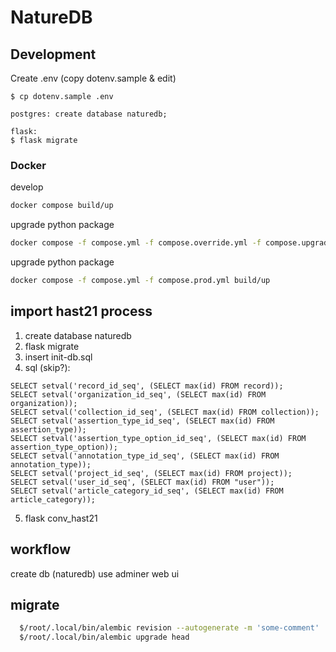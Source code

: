 # NatureDB


## Development

Create .env (copy dotenv.sample & edit)

```
$ cp dotenv.sample .env

postgres: create database naturedb;

flask:
$ flask migrate
```

### Docker

develop

```bash
docker compose build/up
```

upgrade python package

```bash
docker compose -f compose.yml -f compose.override.yml -f compose.upgrade.yml build
```

upgrade python package

```bash
docker compose -f compose.yml -f compose.prod.yml build/up
```

## import hast21 process

1. create database naturedb
2. flask migrate
3. insert init-db.sql
4. sql (skip?):
```
SELECT setval('record_id_seq', (SELECT max(id) FROM record));
SELECT setval('organization_id_seq', (SELECT max(id) FROM organization));
SELECT setval('collection_id_seq', (SELECT max(id) FROM collection));
SELECT setval('assertion_type_id_seq', (SELECT max(id) FROM assertion_type));
SELECT setval('assertion_type_option_id_seq', (SELECT max(id) FROM assertion_type_option));
SELECT setval('annotation_type_id_seq', (SELECT max(id) FROM annotation_type));
SELECT setval('project_id_seq', (SELECT max(id) FROM project));
SELECT setval('user_id_seq', (SELECT max(id) FROM "user"));
SELECT setval('article_category_id_seq', (SELECT max(id) FROM article_category));
```
5. flask conv_hast21




## workflow

create db (naturedb) use adminer web ui


## migrate

```bash
  $/root/.local/bin/alembic revision --autogenerate -m 'some-comment'
  $/root/.local/bin/alembic upgrade head
```
